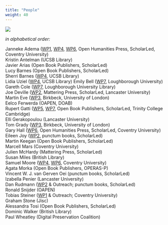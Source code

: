 ```yaml
---
title: "People"
weight: 40
---
```

![](/images/copim-teamphoto-jan2020.jpg)

*in alphabetical order:*   

Janneke Adema ([WP1](https://www.copim.ac.uk/work-package/wp1/), [WP4](https://www.copim.ac.uk/work-package/wp4/), [WP6](https://www.copim.ac.uk/work-package/wp6/), Open Humanities Press, ScholarLed, Coventry University)  
Kristin Antelman (UCSB Library)  
Javier Arias (Open Book Publishers, ScholarLed)  
Lucy Barnes (Open Book Publishers, ScholarLed)  
Sherri Barnes ([WP4](https://www.copim.ac.uk/work-package/wp4/), UCSB Library)  
Lidia Uziel ([WP4](https://www.copim.ac.uk/work-package/wp4/), UCSB Library) 
Emily Bell ([WP7](https://www.copim.ac.uk/work-package/wp7/), Loughborough University)  
Gareth Cole ([WP7](https://www.copim.ac.uk/work-package/wp7/), Loughborough University Library)  
Joe Deville ([WP2](https://www.copim.ac.uk/work-package/wp2/), Mattering Press, ScholarLed, Lancaster University)   
Martin Eve ([WP3](https://www.copim.ac.uk/work-package/wp3/), Birkbeck, University of London)   
Eelco Ferwerda (OAPEN, DOAB)  
Rupert Gatti ([WP5](https://www.copim.ac.uk/work-package/wp5/), [WP7](https://www.copim.ac.uk/work-package/wp7/), Open Book Publishers, ScholarLed, Trinity College Cambridge)  
Elli Gerakopoulou (Lancaster University)  
Tom Grady ([WP3](https://www.copim.ac.uk/work-package/wp3/), Birkbeck, University of London)   
Gary Hall ([WP6](https://www.copim.ac.uk/work-package/wp6/), Open Humanities Press, ScholarLed, Coventry University)  
Eileen Joy ([WP2](https://www.copim.ac.uk/work-package/wp2/), punctum books, ScholarLed)   
Martin Keegan (Open Book Publishers, ScholarLed)  
Marcell Mars (Coventry University)  
Julien McHardy (Mattering Press, ScholarLed)  
Susan Miles (British Library)  
Samuel Moore ([WP4](https://www.copim.ac.uk/work-package/wp4/), [WP6](https://www.copim.ac.uk/work-package/wp6/), Coventry University)  
Agata Morka (Open Book Publishers, OPERAS-P)  
Vincent W. J. van Gerven Oei (punctum books, ScholarLed)    
Izabella Penier (Lancaster University)  
Dan Rudmann ([WP2](https://www.copim.ac.uk/work-package/wp2/) & Outreach; punctum books, ScholarLed)  
Ronald Snijder (OAPEN)  
Tobias Steiner ([WP1](https://www.copim.ac.uk/work-package/wp1/) & Outreach; Coventry University)  
Graham Stone (Jisc)  
Alessandra Tosi (Open Book Publishers, ScholarLed)   
Dominic Walker (British Library)   
Paul Wheatley (Digital Preservation Coalition)     


  &nbsp;
